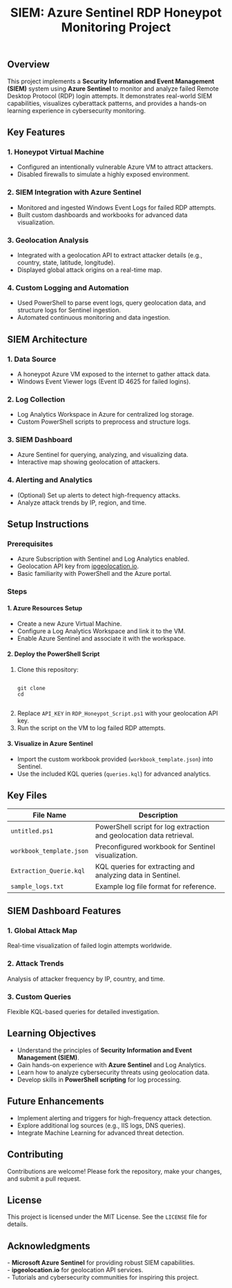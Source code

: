 <!DOCTYPE html>
<html lang="en">
<body>
    <header>
        <h1>SIEM: Azure Sentinel RDP Honeypot Monitoring Project</h1>
    </header>
    <section id="overview">
        <h2>Overview</h2>
        <p>
            This project implements a <strong>Security Information and Event Management (SIEM)</strong> system using
            <strong>Azure Sentinel</strong> to monitor and analyze failed Remote Desktop Protocol (RDP) login attempts.
            It demonstrates real-world SIEM capabilities, visualizes cyberattack patterns, and provides a hands-on
            learning experience in cybersecurity monitoring.
        </p>
    <section id="key-features">
        <h2>Key Features</h2>
        <h3>1. Honeypot Virtual Machine</h3>
        <ul>
            <li>Configured an intentionally vulnerable Azure VM to attract attackers.</li>
            <li>Disabled firewalls to simulate a highly exposed environment.</li>
        </ul>
        <h3>2. SIEM Integration with Azure Sentinel</h3>
        <ul>
            <li>Monitored and ingested Windows Event Logs for failed RDP attempts.</li>
            <li>Built custom dashboards and workbooks for advanced data visualization.</li>
        </ul>
        <h3>3. Geolocation Analysis</h3>
        <ul>
            <li>Integrated with a geolocation API to extract attacker details (e.g., country, state, latitude, longitude).</li>
            <li>Displayed global attack origins on a real-time map.</li>
        </ul>
        <h3>4. Custom Logging and Automation</h3>
        <ul>
            <li>Used PowerShell to parse event logs, query geolocation data, and structure logs for Sentinel ingestion.</li>
            <li>Automated continuous monitoring and data ingestion.</li>
        </ul>
    </section>
    <section id="architecture">
        <h2>SIEM Architecture</h2>
        <h3>1. Data Source</h3>
        <ul>
            <li>A honeypot Azure VM exposed to the internet to gather attack data.</li>
            <li>Windows Event Viewer logs (Event ID 4625 for failed logins).</li>
        </ul>
        <h3>2. Log Collection</h3>
        <ul>
            <li>Log Analytics Workspace in Azure for centralized log storage.</li>
            <li>Custom PowerShell scripts to preprocess and structure logs.</li>
        </ul>
        <h3>3. SIEM Dashboard</h3>
        <ul>
            <li>Azure Sentinel for querying, analyzing, and visualizing data.</li>
            <li>Interactive map showing geolocation of attackers.</li>
        </ul>
        <h3>4. Alerting and Analytics</h3>
        <ul>
            <li>(Optional) Set up alerts to detect high-frequency attacks.</li>
            <li>Analyze attack trends by IP, region, and time.</li>
        </ul>
    </section>
    <section id="setup">
        <h2>Setup Instructions</h2>
        <h3>Prerequisites</h3>
        <ul>
            <li>Azure Subscription with Sentinel and Log Analytics enabled.</li>
            <li>Geolocation API key from <a href="https://ipgeolocation.io/">ipgeolocation.io</a>.</li>
            <li>Basic familiarity with PowerShell and the Azure portal.</li>
        </ul>
        <h3>Steps</h3>
        <h4>1. Azure Resources Setup</h4>
        <ul>
            <li>Create a new Azure Virtual Machine.</li>
            <li>Configure a Log Analytics Workspace and link it to the VM.</li>
            <li>Enable Azure Sentinel and associate it with the workspace.</li>
        </ul>
        <h4>2. Deploy the PowerShell Script</h4>
        <ol>
            <li>Clone this repository:
                <pre><code>
git clone <repository_url>
cd <repository_folder>
                </code></pre>
            </li>
            <li>Replace <code>API_KEY</code> in <code>RDP_Honeypot_Script.ps1</code> with your geolocation API key.</li>
            <li>Run the script on the VM to log failed RDP attempts.</li>
        </ol>
        <h4>3. Visualize in Azure Sentinel</h4>
        <ul>
            <li>Import the custom workbook provided (<code>workbook_template.json</code>) into Sentinel.</li>
            <li>Use the included KQL queries (<code>queries.kql</code>) for advanced analytics.</li>
        </ul>
    </section>
    <section id="key-files">
        <h2>Key Files</h2>
        <table>
            <thead>
                <tr>
                    <th>File Name</th>
                    <th>Description</th>
                </tr>
            </thead>
            <tbody>
                <tr>
                    <td><code>untitled.ps1</code></td>
                    <td>PowerShell script for log extraction and geolocation data retrieval.</td>
                </tr>
                <tr>
                    <td><code>workbook_template.json</code></td>
                    <td>Preconfigured workbook for Sentinel visualization.</td>
                </tr>
                <tr>
                    <td><code>Extraction_Querie.kql</code></td>
                    <td>KQL queries for extracting and analyzing data in Sentinel.</td>
                </tr>
                <tr>
                    <td><code>sample_logs.txt</code></td>
                    <td>Example log file format for reference.</td>
                </tr>
            </tbody>
        </table>
    </section>
    <section id="features">
        <h2>SIEM Dashboard Features</h2>
        <h3>1. Global Attack Map</h3>
        <p>Real-time visualization of failed login attempts worldwide.</p>
        <h3>2. Attack Trends</h3>
        <p>Analysis of attacker frequency by IP, country, and time.</p>
        <h3>3. Custom Queries</h3>
        <p>Flexible KQL-based queries for detailed investigation.</p>
    </section>
    <section id="learning-objectives">
        <h2>Learning Objectives</h2>
        <ul>
            <li>Understand the principles of <strong>Security Information and Event Management (SIEM)</strong>.</li>
            <li>Gain hands-on experience with <strong>Azure Sentinel</strong> and Log Analytics.</li>
            <li>Learn how to analyze cybersecurity threats using geolocation data.</li>
            <li>Develop skills in <strong>PowerShell scripting</strong> for log processing.</li>
        </ul>
    </section>
    <section id="future-enhancements">
        <h2>Future Enhancements</h2>
        <ul>
            <li>Implement alerting and triggers for high-frequency attack detection.</li>
            <li>Explore additional log sources (e.g., IIS logs, DNS queries).</li>
            <li>Integrate Machine Learning for advanced threat detection.</li>
        </ul>
    </section>
    <footer>
        <h2>Contributing</h2>
        <p>Contributions are welcome! Please fork the repository, make your changes, and submit a pull request.</p>
        <h2>License</h2>
        <p>This project is licensed under the MIT License. See the <code>LICENSE</code> file for details.</p>
        <h2>Acknowledgments</h2>
        <p>
            - <strong>Microsoft Azure Sentinel</strong> for providing robust SIEM capabilities.<br>
            - <strong>ipgeolocation.io</strong> for geolocation API services.<br>
            - Tutorials and cybersecurity communities for inspiring this project.
        </p>
    </footer>
</body>
</html>
